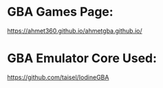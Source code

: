 # GBA Games Page:

https://ahmet360.github.io/ahmetgba.github.io/

# GBA Emulator Core Used:

https://github.com/taisel/IodineGBA
